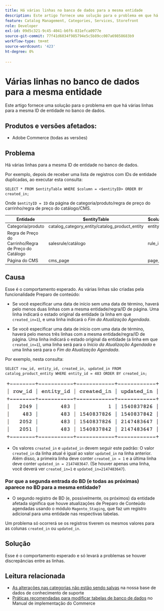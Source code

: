 ```yaml
---
title: Há várias linhas no banco de dados para a mesma entidade
description: Este artigo fornece uma solução para o problema em que há várias linhas para a mesma ID de entidade no banco de dados.
feature: Catalog Management, Categories, Services, Storefront
role: Developer
exl-id: 09d5c321-9c45-4041-b6f6-831efca0977e
source-git-commit: 77f41d6034f985794e5c5b89cc007a69858683b9
workflow-type: tm+mt
source-wordcount: '423'
ht-degree: 0%

---
```


# Várias linhas no banco de dados para a mesma entidade

Este artigo fornece uma solução para o problema em que há várias linhas para a mesma ID de entidade no banco de dados.

## Produtos e versões afetados:

* Adobe Commerce (todas as versões)

## Problema

Há várias linhas para a mesma ID de entidade no banco de dados.

Por exemplo, depois de receber uma lista de registros com IDs de entidade duplicadas, ao executar esta consulta:

```
SELECT * FROM $entityTable WHERE $column = <$entityID> ORDER BY created_in;
```

Onde `$entityID = ID` da página de categoria/produto/regra de preço do carrinho/regra de preço do catálogo/CMS.

| Entidade | $entityTable | $coluna |
|------------------|-----------------------------------|------------------|
| Categoria/produto | catalog_category_entity/catalog_product_entity | entity_id |
| Regra de Preço do Carrinho/Regra de Preço do Catálogo | salesrule/catálogo | rule_id |
| Página do CMS | cms_page | page_id |

## Causa

Esse é o comportamento esperado. As várias linhas são criadas pela funcionalidade Preparo de conteúdo:

* Se você especificar uma data de início sem uma data de término, haverá pelo menos duas linhas com a mesma entidade/regra/ID de página. Uma linha indicará o estado original da entidade (a linha em que `created_in=1`), e uma linha indicará o *Fim da Atualização Agendada*.

* Se você especificar uma data de início com uma data de término, haverá pelo menos três linhas com a mesma entidade/regra/ID de página. Uma linha indicará o estado original da entidade (a linha em que `created_in=1`), uma linha será para o *Início da Atualização Agendada* e uma linha será para o *Fim da Atualização Agendada*.

Por exemplo, nesta consulta:

```
SELECT row_id, entity_id, created_in, updated_in FROM catalog_product_entity WHERE entity_id = 483 ORDER BY created_in;
```

![várias_linhas_no_banco_de_dados.png](assets/multiple_rows_in_database.png)

* Os valores `created_in` e `updated_in` devem seguir este padrão: O valor `created_in` da linha atual é igual ao valor `updated_in` na linha anterior. Além disso, a primeira linha deve conter `created_in = 1` e a última linha deve conter `updated_in = 2147483647`. (Se houver apenas uma linha, você deverá ver `created_in=1` e `updated_in=2147483647`).

### Por que a segunda entrada do BD (e todas as próximas) aparece no BD para a mesma entidade?

* O segundo registro de BD (e, possivelmente, os próximos) da entidade afetada significa que houve atualizações de Preparo de Conteúdo agendadas usando o módulo `Magento_Staging`, que faz um registro adicional para uma entidade nas respectivas tabelas.

Um problema só ocorrerá se os registros tiverem os mesmos valores para as colunas `created_in` ou `updated_in`.

## Solução

Esse é o comportamento esperado e só levará a problemas se houver discrepâncias entre as linhas.

## Leitura relacionada

* [As alterações nas categorias não estão sendo salvas](https://experienceleague.adobe.com/docs/commerce-knowledge-base/kb/troubleshooting/miscellaneous/changes-to-categories-are-not-being-saved.html) na nossa base de dados de conhecimento de suporte
* [Práticas recomendadas para modificar tabelas de banco de dados](https://experienceleague.adobe.com/en/docs/commerce-operations/implementation-playbook/best-practices/development/modifying-core-and-third-party-tables#why-adobe-recommends-avoiding-modifications) no Manual de implementação do Commerce
